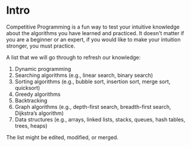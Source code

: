 # Intro
Competitive Programming is a fun way to test your intuitive knowledge about the algorithms you have learned and practiced. 
It doesn't matter if you are a beginner or an expert, if you would like to make your intuition stronger, you must practice.

A list that we will go through to refresh our knowledge:

1. Dynamic programming
2. Searching algorithms (e.g., linear search, binary search)
3. Sorting algorithms (e.g., bubble sort, insertion sort, merge sort, quicksort)
4. Greedy algorithms
5. Backtracking
6. Graph algorithms (e.g., depth-first search, breadth-first search, Dijkstra’s algorithm)
7. Data structures (e.g., arrays, linked lists, stacks, queues, hash tables, trees, heaps)

The list might be edited, modified, or merged.
